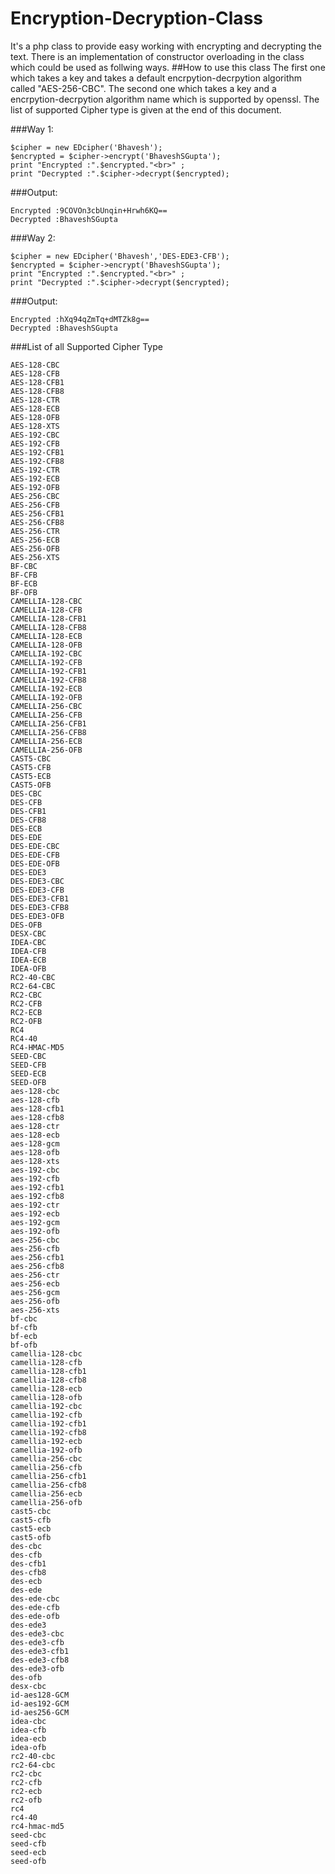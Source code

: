 # Encryption-Decryption-Class
It's a php class to provide easy working with encrypting and decrypting the text. There is an implementation of constructor overloading in the class which could be used as follwing ways.
##How to use this class
The first one which takes a key and takes a default encrpytion-decrpytion algorithm called "AES-256-CBC".
The second one which takes a key and a encrpytion-decrpytion algorithm name which is supported by openssl. The list of supported Cipher type is given at the end of this document.

###Way 1: 
```
$cipher = new EDcipher('Bhavesh');
$encrypted = $cipher->encrypt('BhaveshSGupta');
print "Encrypted :".$encrypted."<br>" ;
print "Decrypted :".$cipher->decrypt($encrypted);
```

###Output:

```
Encrypted :9COVOn3cbUnqin+Hrwh6KQ==
Decrypted :BhaveshSGupta
```
###Way 2:
```
$cipher = new EDcipher('Bhavesh','DES-EDE3-CFB');
$encrypted = $cipher->encrypt('BhaveshSGupta');
print "Encrypted :".$encrypted."<br>" ;
print "Decrypted :".$cipher->decrypt($encrypted);
```

###Output:
```
Encrypted :hXq94qZmTq+dMTZk8g==
Decrypted :BhaveshSGupta
```

###List of all Supported Cipher Type
```
AES-128-CBC
AES-128-CFB
AES-128-CFB1
AES-128-CFB8
AES-128-CTR
AES-128-ECB
AES-128-OFB
AES-128-XTS
AES-192-CBC
AES-192-CFB
AES-192-CFB1
AES-192-CFB8
AES-192-CTR
AES-192-ECB
AES-192-OFB
AES-256-CBC
AES-256-CFB
AES-256-CFB1
AES-256-CFB8
AES-256-CTR
AES-256-ECB
AES-256-OFB
AES-256-XTS
BF-CBC
BF-CFB
BF-ECB
BF-OFB
CAMELLIA-128-CBC
CAMELLIA-128-CFB
CAMELLIA-128-CFB1
CAMELLIA-128-CFB8
CAMELLIA-128-ECB
CAMELLIA-128-OFB
CAMELLIA-192-CBC
CAMELLIA-192-CFB
CAMELLIA-192-CFB1
CAMELLIA-192-CFB8
CAMELLIA-192-ECB
CAMELLIA-192-OFB
CAMELLIA-256-CBC
CAMELLIA-256-CFB
CAMELLIA-256-CFB1
CAMELLIA-256-CFB8
CAMELLIA-256-ECB
CAMELLIA-256-OFB
CAST5-CBC
CAST5-CFB
CAST5-ECB
CAST5-OFB
DES-CBC
DES-CFB
DES-CFB1
DES-CFB8
DES-ECB
DES-EDE
DES-EDE-CBC
DES-EDE-CFB
DES-EDE-OFB
DES-EDE3
DES-EDE3-CBC
DES-EDE3-CFB
DES-EDE3-CFB1
DES-EDE3-CFB8
DES-EDE3-OFB
DES-OFB
DESX-CBC
IDEA-CBC
IDEA-CFB
IDEA-ECB
IDEA-OFB
RC2-40-CBC
RC2-64-CBC
RC2-CBC
RC2-CFB
RC2-ECB
RC2-OFB
RC4
RC4-40
RC4-HMAC-MD5
SEED-CBC
SEED-CFB
SEED-ECB
SEED-OFB
aes-128-cbc
aes-128-cfb
aes-128-cfb1
aes-128-cfb8
aes-128-ctr
aes-128-ecb
aes-128-gcm
aes-128-ofb
aes-128-xts
aes-192-cbc
aes-192-cfb
aes-192-cfb1
aes-192-cfb8
aes-192-ctr
aes-192-ecb
aes-192-gcm
aes-192-ofb
aes-256-cbc
aes-256-cfb
aes-256-cfb1
aes-256-cfb8
aes-256-ctr
aes-256-ecb
aes-256-gcm
aes-256-ofb
aes-256-xts
bf-cbc
bf-cfb
bf-ecb
bf-ofb
camellia-128-cbc
camellia-128-cfb
camellia-128-cfb1
camellia-128-cfb8
camellia-128-ecb
camellia-128-ofb
camellia-192-cbc
camellia-192-cfb
camellia-192-cfb1
camellia-192-cfb8
camellia-192-ecb
camellia-192-ofb
camellia-256-cbc
camellia-256-cfb
camellia-256-cfb1
camellia-256-cfb8
camellia-256-ecb
camellia-256-ofb
cast5-cbc
cast5-cfb
cast5-ecb
cast5-ofb
des-cbc
des-cfb
des-cfb1
des-cfb8
des-ecb
des-ede
des-ede-cbc
des-ede-cfb
des-ede-ofb
des-ede3
des-ede3-cbc
des-ede3-cfb
des-ede3-cfb1
des-ede3-cfb8
des-ede3-ofb
des-ofb
desx-cbc
id-aes128-GCM
id-aes192-GCM
id-aes256-GCM
idea-cbc
idea-cfb
idea-ecb
idea-ofb
rc2-40-cbc
rc2-64-cbc
rc2-cbc
rc2-cfb
rc2-ecb
rc2-ofb
rc4
rc4-40
rc4-hmac-md5
seed-cbc
seed-cfb
seed-ecb
seed-ofb
```
